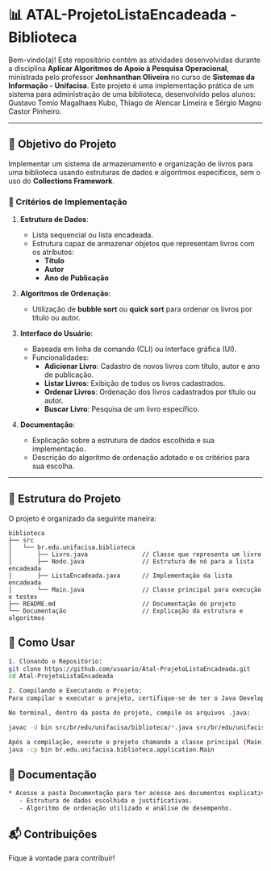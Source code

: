 # 📊 ATAL-ProjetoListaEncadeada - Biblioteca

Bem-vindo(a)! Este repositório contém as atividades desenvolvidas durante a disciplina **Aplicar Algoritmos de Apoio à Pesquisa Operacional**, ministrada pelo professor **Jonhnanthan Oliveira** no curso de **Sistemas da Informação - Unifacisa**. Este projeto é uma implementação prática de um sistema para administração de uma biblioteca, desenvolvido pelos alunos: Gustavo Tomio Magalhaes Kubo, Thiago de Alencar Limeira e Sérgio Magno Castor Pinheiro.

---

## 🎯 Objetivo do Projeto

Implementar um sistema de armazenamento e organização de livros para uma biblioteca usando estruturas de dados e algoritmos específicos, sem o uso do **Collections Framework**.

### 📌 Critérios de Implementação

1. **Estrutura de Dados**:
   - Lista sequencial ou lista encadeada.
   - Estrutura capaz de armazenar objetos que representam livros com os atributos:
     - **Título**
     - **Autor**
     - **Ano de Publicação**

2. **Algoritmos de Ordenação**:
   - Utilização de **bubble sort** ou **quick sort** para ordenar os livros por título ou autor.

3. **Interface do Usuário**:
   - Baseada em linha de comando (CLI) ou interface gráfica (UI).
   - Funcionalidades:
     - **Adicionar Livro**: Cadastro de novos livros com título, autor e ano de publicação.
     - **Listar Livros**: Exibição de todos os livros cadastrados.
     - **Ordenar Livros**: Ordenação dos livros cadastrados por título ou autor.
     - **Buscar Livro**: Pesquisa de um livro específico.

4. **Documentação**:
   - Explicação sobre a estrutura de dados escolhida e sua implementação.
   - Descrição do algoritmo de ordenação adotado e os critérios para sua escolha.

---

## 📂 Estrutura do Projeto

O projeto é organizado da seguinte maneira:

```plaintext
biblioteca
├── src
│   └── br.edu.unifacisa.biblioteca
│       ├── Livro.java               // Classe que representa um livro
│       ├── Nodo.java                // Estrutura de nó para a lista encadeada
│       ├── ListaEncadeada.java      // Implementação da lista encadeada
│       └── Main.java                // Classe principal para execução e testes
├── README.md                        // Documentação do projeto
└── Documentação                     // Explicação da estrutura e algoritmos
```

## 🚀 Como Usar
```bash
1. Clonando o Repositório:
git clone https://github.com/usuario/Atal-ProjetoListaEncadeada.git
cd Atal-ProjetoListaEncadeada

2. Compilando e Executando o Projeto:
Para compilar e executar o projeto, certifique-se de ter o Java Development Kit (JDK) instalado.

No terminal, dentro da pasta do projeto, compile os arquivos .java:

javac -d bin src/br/edu/unifacisa/biblioteca/*.java src/br/edu/unifacisa/biblioteca/application/*.java

Após a compilação, execute o projeto chamando a classe principal (Main):
java -cp bin br.edu.unifacisa.biblioteca.application.Main
```

## 📝 **Documentação**
```bash
* Acesse a pasta Documentação para ter acesso aos documentos explicativos:
   - Estrutura de dados escolhida e justificativas.
   - Algoritmo de ordenação utilizado e análise de desempenho.
```

## 📬 Contribuições
Fique à vontade para contribuir!
